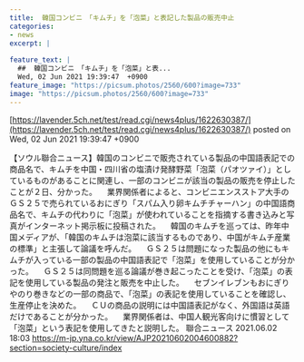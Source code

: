 ```yaml
---
title:  韓国コンビニ　「キムチ」を「泡菜」と表記した製品の販売中止   
categories:
- news
excerpt: |
  
feature_text: |
  ##  韓国コンビニ　「キムチ」を「泡菜」と表...
  Wed, 02 Jun 2021 19:39:47  +0900
feature_image: "https://picsum.photos/2560/600?image=733"
image: "https://picsum.photos/2560/600?image=733"
---
```


[https://lavender.5ch.net/test/read.cgi/news4plus/1622630387/](https://lavender.5ch.net/test/read.cgi/news4plus/1622630387/)
posted on Wed, 02 Jun 2021 19:39:47  +0900

<!--more-->

【ソウル聯合ニュース】韓国のコンビニで販売されている製品の中国語表記での商品名で、キムチを中国・四川省の塩漬け発酵野菜「泡菜（パオツァイ）」としているものがあることに関連し、一部のコンビニが該当の製品の販売を停止したことが２日、分かった。 　業界関係者によると、コンビニエンスストア大手のＧＳ２５で売られているおにぎり「スパム入り卵キムチチャーハン」の中国語商品名で、キムチの代わりに「泡菜」が使われていることを指摘する書き込みと写真がインターネット掲示板に投稿された。 　韓国のキムチを巡っては、昨年中国メディアが、「韓国のキムチは泡菜に該当するものであり、中国がキムチ産業の標準」と主張して論議を呼んだ。 　ＧＳ２５は問題になった製品の他にもキムチが入っている一部の製品の中国語表記で「泡菜」を使用していることが分かった。 　ＧＳ２５は同問題を巡る論議が巻き起こったことを受け、「泡菜」の表記を使用している製品の発注と販売を中止した。 　セブンイレブンもおにぎりやのり巻きなどの一部の商品で、「泡菜」の表記を使用していることを確認し、生産停止を決めた。 　ＣＵの商品の説明には中国語表記がなく、外国語は英語だけであることが分かった。 　業界関係者は、中国人観光客向けに慣習として「泡菜」という表記を使用してきたと説明した。 聯合ニュース 2021.06.02 18:03 https://m-jp.yna.co.kr/view/AJP20210602004600882?section=society-culture/index
